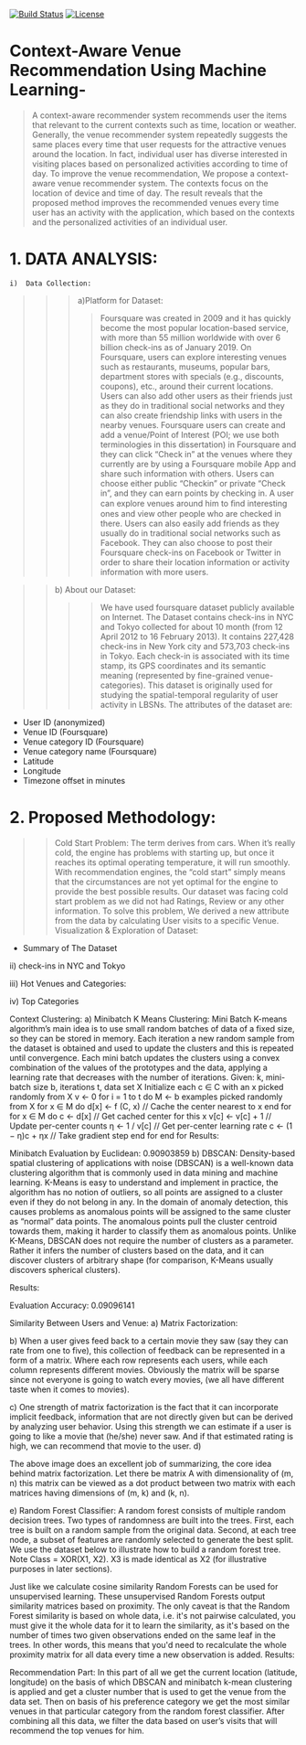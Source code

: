 [![Build Status](http://img.shields.io/travis/badges/badgerbadgerbadger.svg?style=flat-square)](https://travis-ci.org/badges/badgerbadgerbadger)  [![License](http://img.shields.io/:license-mit-blue.svg?style=flat-square)](http://badges.mit-license.org)

# Context-Aware Venue Recommendation Using Machine Learning-

> A context-aware recommender system recommends user the items that relevant to the current contexts such as time, location or weather. Generally, the venue recommender system repeatedly suggests the same places every time that user requests for the attractive venues around the location. In fact, individual user has diverse interested in visiting places based on personalized activities according to time of day. To improve the venue recommendation, We propose a context-aware venue recommender system. The contexts focus on the location of device and time of day. 
> The result reveals that the proposed method improves the recommended venues every time user has an activity with the application, which based on the contexts and the personalized activities of an individual user.


# 1. DATA ANALYSIS:
    i)	Data Collection:
> > >  a)Platform for Dataset:
> > > > Foursquare was created in 2009 and it has quickly become the most popular location-based service, with more than 55 million worldwide with over 6 billion check-ins as of January 2019. On Foursquare, users can explore interesting venues such as restaurants, museums, popular bars, department stores with specials (e.g., discounts, coupons), etc., around their current locations. Users can also add other users as their friends just as they do in traditional social networks and they can also create friendship links with users in the nearby venues. Foursquare users can create and add a venue/Point of Interest (POI; we use both terminologies in this dissertation) in Foursquare and they can click “Check in” at the venues where they currently are by using a Foursquare mobile App and share such information with others. Users can choose either public “Checkin” or private “Check in”, and they can earn points by checking in. A user can explore venues around him to ﬁnd interesting ones and view other people who are checked in there. Users can also easily add friends as they usually do in traditional social networks such as Facebook. They can also choose to post their Foursquare check-ins on Facebook or Twitter in order to share their location information or activity information with more users.

> > b)	About our Dataset:
> > > >	We have used foursquare dataset publicly available on Internet. The Dataset contains check-ins in NYC and Tokyo collected for about 10 month (from 12 April 2012 to 16 February 2013). It contains 227,428 check-ins in New York city and 573,703 check-ins in Tokyo. Each 
> > > >check-in is associated with its time stamp, its GPS coordinates and its semantic meaning (represented by fine-grained venue-categories). This dataset is originally used for studying the spatial-temporal regularity of user activity in LBSNs. The attributes of the dataset are:
-	User ID (anonymized)
-	Venue ID (Foursquare)
-	Venue category ID (Foursquare)
-	Venue category name (Foursquare)
-	Latitude
-	Longitude
-	Timezone offset in minutes 

# 2. Proposed Methodology:	 
> > Cold Start Problem:
	The term derives from cars. When it’s really cold, the engine has problems with starting up, but once it reaches its optimal operating temperature, it will run smoothly. With recommendation engines, the “cold start” simply means that the circumstances are not yet optimal for the engine to provide the best possible results. Our dataset was facing cold start problem as we did not had Ratings, Review or any other information. To solve this problem, We derived a new attribute from the data by calculating User visits to a specific Venue.
Visualization & Exploration of Dataset: 
-	Summary of The Dataset

                    






ii)	check-ins in NYC and Tokyo
        


iii)	Hot Venues and Categories:








iv)	Top Categories

 
	
Context Clustering:
a)	Minibatch K Means Clustering:
Mini Batch K-means algorithm’s main idea is to use small random batches of data of a fixed size, so they can be stored in memory. Each iteration a new random sample from the dataset is obtained and used to update the clusters and this is repeated until convergence. Each mini batch updates the clusters using a convex combination of the values of the prototypes and the data, applying a learning rate that decreases with the number of iterations.
Given: k, mini-batch size b, iterations t, data set X
Initialize each c ∈ C with an x picked randomly from X
v ← 0
for i = 1 to t do
      M ← b examples picked randomly from X
      for x ∈ M do
            d[x] ← f (C, x)           // Cache the center nearest to x
      end for
      for x ∈ M do
            c ← d[x]                    // Get cached center for this x
            v[c] ← v[c] + 1         // Update per-center counts
            η ← 1 / v[c]              // Get per-center learning rate
            c ← (1 − η)c + ηx      // Take gradient step
      end for
end for
Results:
	 
Minibatch Evaluation by Euclidean: 0.90903859
b)	DBSCAN:
Density-based spatial clustering of applications with noise (DBSCAN) is a well-known data clustering algorithm that is commonly used in data mining and machine learning. K-Means is easy to understand and implement in practice, the algorithm has no notion of outliers, so all points are assigned to a cluster even if they do not belong in any. In the domain of anomaly detection, this causes problems as anomalous points will be assigned to the same cluster as “normal” data points. The anomalous points pull the cluster centroid towards them, making it harder to classify them as anomalous points.
Unlike K-Means, DBSCAN does not require the number of clusters as a parameter. Rather it infers the number of clusters based on the data, and it can discover clusters of arbitrary shape (for comparison, K-Means usually discovers spherical clusters). 
 
Results:
  
Evaluation Accuracy: 0.09096141

Similarity Between Users and Venue:
a)	Matrix Factorization:

b)	When a user gives feed back to a certain movie they saw (say they can rate from one to five), this collection of feedback can be represented in a form of a matrix. Where each row represents each users, while each column represents different movies. Obviously the matrix will be sparse since not everyone is going to watch every movies, (we all have different taste when it comes to movies).

c)	One strength of matrix factorization is the fact that it can incorporate implicit feedback, information that are not directly given but can be derived by analyzing user behavior. Using this strength we can estimate if a user is going to like a movie that (he/she) never saw. And if that estimated rating is high, we can recommend that movie to the user.
d)	 

The above image does an excellent job of summarizing, the core idea behind matrix factorization. Let there be matrix A with dimensionality of (m, n) this matrix can be viewed as a dot product between two matrix with each matrices having dimensions of (m, k) and (k, n).

e)	Random Forest Classifier:
A random forest consists of multiple random decision trees. Two types of randomness are built into the trees. First, each tree is built on a random sample from the original data. Second, at each tree node, a subset of features are randomly selected to generate the best split. We use the dataset below to illustrate how to build a random forest tree. Note Class = XOR(X1, X2). X3 is made identical as X2 (for illustrative purposes in later sections).
 
Just like we calculate cosine similarity Random Forests can be used for unsupervised learning. These unsupervised Random Forests output similarity matrices based on proximity. The only caveat is that the Random Forest similarity is based on whole data, i.e. it's not pairwise calculated, you must give it the whole data for it to learn the similarity, as it's based on the number of times two given observations ended on the same leaf in the trees. In other words, this means that you'd need to recalculate the whole proximity matrix for all data every time a new observation is added.
Results:
	  

Recommendation Part:
	In this part of all we get the current location (latitude, longitude) on the basis of which DBSCAN and minibatch k-mean clustering is applied and get a cluster number that is used to get the venue from the data set. Then on basis of his preference category we get the most similar venues in that particular category from the random forest classifier. After combining all this data, we filter the data based on user’s visits that will recommend the top venues for him.
 


